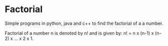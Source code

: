 # Factorial
Simple programs in python, java and c++ to find the factorial of a a number.

Factorial of a number n is denoted by n! and is given by:
n! = n x (n-1) x (n-2) x ... x 2 x 1.
